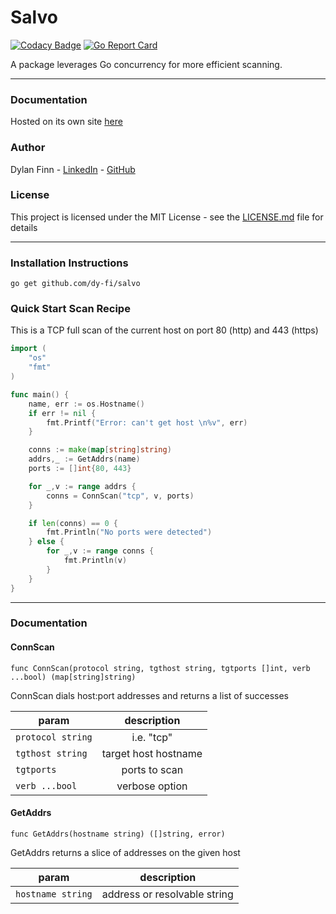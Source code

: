 # Salvo
[![Codacy Badge](https://api.codacy.com/project/badge/Grade/597d7ec3d7da451682ba7d633312efad)](https://www.codacy.com/app/dy-fi/Salvo?utm_source=github.com&amp;utm_medium=referral&amp;utm_content=dy-fi/Salvo&amp;utm_campaign=Badge_Grade) [![Go Report Card](https://goreportcard.com/badge/github.com/dy-fi/Salvo)](https://goreportcard.com/report/github.com/dy-fi/Salvo)

A package leverages Go concurrency for more efficient scanning.  

___ 

### Documentation
Hosted on its own site [here](https://dy-fi.github.io/Salvo/#/)

### Author
Dylan Finn - [LinkedIn](https://www.linkedin.com/in/dylan-finn-a36b9614b/) - [GitHub](https://github.com/dy-fi)

### License
This project is licensed under the MIT License - see the [LICENSE.md](LICENSE.md) file for details

___

### Installation Instructions
`go get github.com/dy-fi/salvo`

### Quick Start Scan Recipe

This is a TCP full scan of the current host on port 80 (http) and 443 (https)


```go
import (
    "os"
    "fmt"
)

func main() {
	name, err := os.Hostname()
	if err != nil {
		fmt.Printf("Error: can't get host \n%v", err)
	}

	conns := make(map[string]string)
	addrs,_ := GetAddrs(name)
	ports := []int{80, 443}

	for _,v := range addrs {
		conns = ConnScan("tcp", v, ports) 
	}

	if len(conns) == 0 {
		fmt.Println("No ports were detected")
	} else {
		for _,v := range conns {
			fmt.Println(v) 
		}
	}
}
```

___

### Documentation


#### ConnScan

`func ConnScan(protocol string, tgthost string, tgtports []int, verb ...bool) (map[string]string)`

ConnScan dials host:port addresses and returns a list of successes 

| param             | description            |
|-------------------|:----------------------:|
| `protocol string` |     i.e. "tcp"         |
| `tgthost string`  | target host hostname   |
| `tgtports`        | ports to scan          |
| `verb ...bool`    | verbose option         |


#### GetAddrs

`func GetAddrs(hostname string) ([]string, error)`

GetAddrs returns a slice of addresses on the given host

| param             | description            |
|-------------------|:----------------------:|
| `hostname string` | address or resolvable string         |

